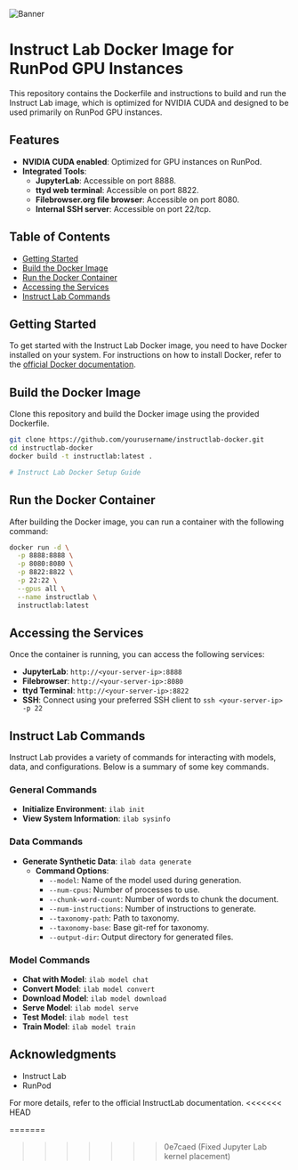 ![Banner](https://github.com/instructlab/.github/blob/main/assets/instructlab-banner.png)
# Instruct Lab Docker Image for RunPod GPU Instances

This repository contains the Dockerfile and instructions to build and run the Instruct Lab image, which is optimized for NVIDIA CUDA and designed to be used primarily on RunPod GPU instances.

## Features

- **NVIDIA CUDA enabled**: Optimized for GPU instances on RunPod.
- **Integrated Tools**:
  - **JupyterLab**: Accessible on port 8888.
  - **ttyd web terminal**: Accessible on port 8822.
  - **Filebrowser.org file browser**: Accessible on port 8080.
  - **Internal SSH server**: Accessible on port 22/tcp.

## Table of Contents

- [Getting Started](#getting-started)
- [Build the Docker Image](#build-the-docker-image)
- [Run the Docker Container](#run-the-docker-container)
- [Accessing the Services](#accessing-the-services)
- [Instruct Lab Commands](#instruct-lab-commands)

## Getting Started

To get started with the Instruct Lab Docker image, you need to have Docker installed on your system. For instructions on how to install Docker, refer to the [official Docker documentation](https://docs.docker.com/get-docker/).

## Build the Docker Image

Clone this repository and build the Docker image using the provided Dockerfile.

```bash
git clone https://github.com/yourusername/instructlab-docker.git
cd instructlab-docker
docker build -t instructlab:latest .

# Instruct Lab Docker Setup Guide
```

## Run the Docker Container

After building the Docker image, you can run a container with the following command:

```bash
docker run -d \
  -p 8888:8888 \
  -p 8080:8080 \
  -p 8822:8822 \
  -p 22:22 \
  --gpus all \
  --name instructlab \
  instructlab:latest
```

## Accessing the Services

Once the container is running, you can access the following services:

- **JupyterLab**: `http://<your-server-ip>:8888`
- **Filebrowser**: `http://<your-server-ip>:8080`
- **ttyd Terminal**: `http://<your-server-ip>:8822`
- **SSH**: Connect using your preferred SSH client to `ssh <your-server-ip> -p 22`

## Instruct Lab Commands

Instruct Lab provides a variety of commands for interacting with models, data, and configurations. Below is a summary of some key commands.

### General Commands

- **Initialize Environment**: `ilab init`
- **View System Information**: `ilab sysinfo`

### Data Commands

- **Generate Synthetic Data**: `ilab data generate`
  - **Command Options**:
    - `--model`: Name of the model used during generation.
    - `--num-cpus`: Number of processes to use.
    - `--chunk-word-count`: Number of words to chunk the document.
    - `--num-instructions`: Number of instructions to generate.
    - `--taxonomy-path`: Path to taxonomy.
    - `--taxonomy-base`: Base git-ref for taxonomy.
    - `--output-dir`: Output directory for generated files.

### Model Commands

- **Chat with Model**: `ilab model chat`
- **Convert Model**: `ilab model convert`
- **Download Model**: `ilab model download`
- **Serve Model**: `ilab model serve`
- **Test Model**: `ilab model test`
- **Train Model**: `ilab model train`


## Acknowledgments

- Instruct Lab
- RunPod

For more details, refer to the official InstructLab documentation.
<<<<<<< HEAD

 



=======
>>>>>>> 0e7caed (Fixed Jupyter Lab kernel placement)
